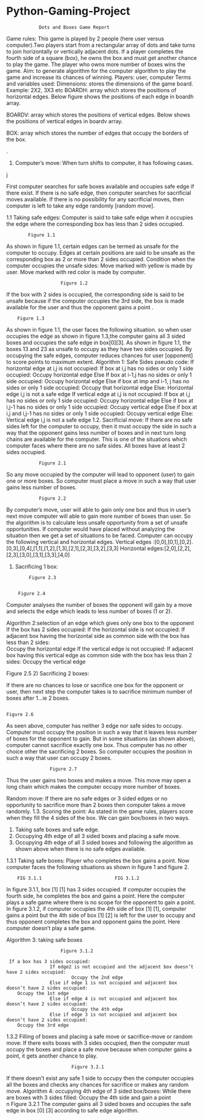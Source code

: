 # Python-Gaming-Project
				Dots and Boxes Game Report
Game rules:
This game is played by 2 people (here user versus computer).Two players start from a rectangular array of dots and take turns to join horizontally or vertically adjacent dots. If a player completes the fourth side of a square (box), he owns the box and must get another chance to play the game.
The player who owns more number of boxes wins the game. 
Aim: to generate algorithm for the computer algorithm to play the game and increase its chances of winning.
Players: user, computer
Terms and variables used:
Dimensions: stores the dimensions of the game board. Example: 2X2, 3X3 etc
BOARDH: array which stores the positions of horizontal edges. Below figure shows the positions of each edge in boardh array.
 

BOARDV: array which stores the positions of vertical edges. Below shows the positions of vertical edges in boardv array.
 
BOX: array which stores the number of edges that occupy the borders of the box.
 	

.
1. Computer’s move:
	When turn shifts to computer, it has following cases.












j





First computer searches for safe boxes available and occupies safe edge if there exist. If there is no safe edge, then computer searches for sacrificial moves available. If there is no possibility for any sacrificial moves, then computer is left to take any edge randomly [random move].

			
								
1.1 Taking safe edges:
	Computer is said to take safe edge when it occupies the edge where the corresponding box has less than 2 sides occupied.
						
                  
			Figure 1.1

As shown in figure 1.1, certain edges can be termed as unsafe for the computer to occupy. Edges at certain positions are said to be unsafe as the corresponding box as 2 or more than 2 sides occupied. 
Condition when the computer occupies the unsafe sides:
Move marked with yellow is made by user. Move marked with red color is made by computer.
 


				        Figure 1.2
If the box with 2 sides is occupied, the corresponding side is said to be unsafe because if the computer occupies the 3rd side, the box is made available for the user and thus the opponent gains a point	.

                                        					
		Figure 1.3							
As shown in figure 1.1, the user faces the following situation. so when user occupies the edge as shown in figure 1.3,the computer gains all 3 sided boxes and occupies the safe edge in box[0][3].
As shown in figure 1.1, the boxes 13 and 23 as unsafe to occupy as they have two sides occupied.
By occupying the safe edges, computer reduces chances for user [opponent] to score points to maximum extent.
Algorithm 1: Safe Sides pseudo code:
	If horizontal edge at i,j is not occupied:
		If box at i,j has no sides or only 1 side occupied:
			Occupy horizontal edge
		Else If box at i-1,j has no sides or only 1 side occupied:
                                          Occupy horizontal edge
		Else if box at imp and i-1, j has no sides or only 1 side occupied:
			Occupy that horizontal edge
		Else:
			Horizontal edge i,j is not a safe edge
     If vertical edge at i,j is not occupied:
		If box at i,j has no sides or only 1 side occupied:
			Occupy horizontal edge
		Else if box at i,j-1 has no sides or only 1 side occupied:
   			Occupy vertical edge
		Else if box at i,j and i,j-1 has no sides or only 1 side occupied:
			Occupy vertical edge 
		Else:
			Vertical edge i,j is not a safe edge
1.2. Sacrificial move:
If there are no safe sides left for the computer to occupy, then it must occupy the side in such a way that the opponent gains less number of boxes and in next turn long chains are available for the computer.
This is one of the situations which computer faces where there are no safe sides. All boxes have at least 2 sides occupied.
                                       
				Figure 2.1
So any move occupied by the computer will lead to opponent (user) to gain one or more boxes.
So computer must place a move in such a way that user gains less number of boxes.
                                 
				Figure 2.2
             
By computer’s move, user will able to gain only one box and thus in user’s next move computer will able to gain more number of boxes than user. So the algorithm is to calculate less unsafe opportunity from a set of unsafe opportunities.
If computer would have placed without analyzing the situation then we get a set of situations to be faced.
Computer can occupy the following vertical and horizontal edges.
Vertical edges :[0,0],[0,1],[0,2].[0,3],[0,4],[1,1],[1,2],[1,3],[2,1],[2,3],[3,2],[3,3]
Horizontal edges:[2,0],[2,2],[2,3],[3,0],[3,1],[3,3],[4,0]
1) Sacrificing 1 box:
          
			Figure 2.3       
 	                                               
         
		Figure 2.4

Computer analyses the number of boxes the opponent will gain by a move and selects the edge which leads to less number of boxes (1 or 2).




Algorithm 2:selection of an edge which gives only one box to the opponent
 If the box has 2 sides occupied:
  If the horizontal side is not occupied:
    If adjacent box having the horizontal side as common side with the box has less than 2 sides:    
         Occupy the horizontal edge
  If the vertical edge is not occupied:
   If adjacent box having this vertical edge as common side with the box has less than 2 sides:
 Occupy the vertical edge

 
Figure 2.5
2) Sacrificing 2 boxes:
     
If there are no chances to lose or sacrifice one box for the opponent or user, then next step the computer takes is to sacrifice minimum number of boxes after 1...ie 2 boxes.
                                               
                                                                         Figure 2.6
As seen above, computer has neither 3 edge nor safe sides to occupy. Computer must occupy the position in such a way that it leaves less number of boxes for the opponent to gain. But in some situations (as shown above), computer cannot sacrifice exactly one box. Thus computer has no other choice other the sacrificing 2 boxes.
So computer occupies the position in such a way that user can occupy 2 boxes.
                                      
					Figure 2.7
 Thus the user gains two boxes and makes a move. This move may open a long chain which makes the computer occupy more number of boxes.

Random move:
    If there are no safe edges or 3 sided edges or no opportunity to sacrifice more than 2 boxes then computer takes a move randomly.
1.3. Scoring the point:
As stated in the game rules, players score when they fill the 4 sides of the box. We can gain box/boxes in two ways.
1. Taking safe boxes and safe edge.
2. Occupying 4th edge of all 3 sided boxes and placing a safe move.
3. Occupying 4th edge of all 3 sided boxes and following the algorithm as shown above when there is no safe edges available.

1.3.1 Taking safe boxes:
	Player who completes the box gains a point.
Now computer faces the following situations as shown in figure 1 and figure 2.
                           
		FIG 3.1.1							FIG 3.1.2
In figure 3.1.1, box [1] [1] has 3 sides occupied. If computer occupies the fourth side, he completes the box and gains a point. Here the computer plays a safe game where there is no scope for the opponent to gain a point.
In figure 3.1.2, if computer occupies the 4th side of box [1] [1], computer gains a point but the 4th side of box [1] [2] is left for the user to occupy and thus opponent completes the box and opponent gains the point. Here computer doesn’t play a safe game.

Algorithm 3:  taking safe boxes
 


						Figure 3.1.2
           
     If a box has 3 sides occupied:
                    If edge2 is not occupied and the adjacent box doesn’t have 2 sides occupied:
                            Occupy the 2nd edge
                    Else if edge 1 is not occupied and adjacent box doesn’t have 2 sides occupied:
		Occupy the 1st edge
                    Else if edge 4 is not occupied and adjacent box doesn’t have 2 sides occupied:
                            Occupy the 4th edge
                    Else if edge 3 is not occupied and adjacent box doesn’t have 2 sides occupied:
		Occupy the 3rd edge
																																	




1.3.2 Filling of boxes and placing a safe move or sacrifice-move or random move:
	If there exits boxes with 3 sides occupied, then the computer must occupy the boxes and place a safe move because when computer gains a point, it gets another chance to play.












 


							Figure 3.2.1

If there doesn’t exist any safe 1 side to occupy then the computer occupies all the boxes and checks any chances for sacrifice or makes any random move.
Algorithm 4: occupying 4th edge of 3 sided box/boxes:
While there are boxes with 3 sides filled:
	Occupy the 4th side and gain a point	
                             n
                      Figure 3.2.1
The computer gains all 3 sided boxes and occupies the safe edge in box [0] [3] according to safe edge algorithm.
